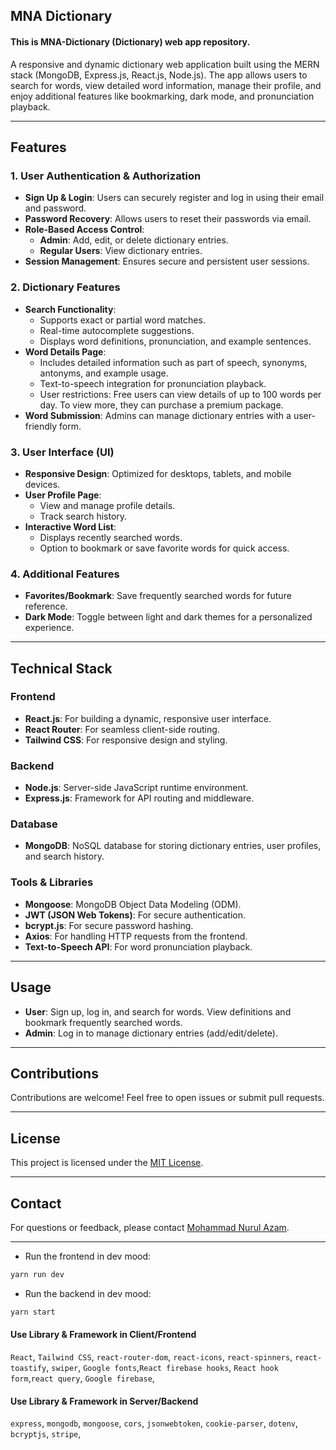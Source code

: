 ## MNA Dictionary

#### This is MNA-Dictionary (Dictionary) web app repository.

A responsive and dynamic dictionary web application built using the MERN stack (MongoDB, Express.js, React.js, Node.js). The app allows users to search for words, view detailed word information, manage their profile, and enjoy additional features like bookmarking, dark mode, and pronunciation playback.

---

## Features

### 1. **User Authentication & Authorization**

- **Sign Up & Login**: Users can securely register and log in using their email and password.
- **Password Recovery**: Allows users to reset their passwords via email.
- **Role-Based Access Control**:
  - **Admin**: Add, edit, or delete dictionary entries.
  - **Regular Users**: View dictionary entries.
- **Session Management**: Ensures secure and persistent user sessions.

### 2. **Dictionary Features**

- **Search Functionality**:
  - Supports exact or partial word matches.
  - Real-time autocomplete suggestions.
  - Displays word definitions, pronunciation, and example sentences.
- **Word Details Page**:
  - Includes detailed information such as part of speech, synonyms, antonyms, and example usage.
  - Text-to-speech integration for pronunciation playback.
  - User restrictions: Free users can view details of up to 100 words per day. To view more, they can purchase a premium package.
- **Word Submission**: Admins can manage dictionary entries with a user-friendly form.

### 3. **User Interface (UI)**

- **Responsive Design**: Optimized for desktops, tablets, and mobile devices.
- **User Profile Page**:
  - View and manage profile details.
  - Track search history.
- **Interactive Word List**:
  - Displays recently searched words.
  - Option to bookmark or save favorite words for quick access.

### 4. **Additional Features**

- **Favorites/Bookmark**: Save frequently searched words for future reference.
- **Dark Mode**: Toggle between light and dark themes for a personalized experience.

---

## Technical Stack

### **Frontend**

- **React.js**: For building a dynamic, responsive user interface.
- **React Router**: For seamless client-side routing.
- **Tailwind CSS**: For responsive design and styling.

### **Backend**

- **Node.js**: Server-side JavaScript runtime environment.
- **Express.js**: Framework for API routing and middleware.

### **Database**

- **MongoDB**: NoSQL database for storing dictionary entries, user profiles, and search history.

### **Tools & Libraries**

- **Mongoose**: MongoDB Object Data Modeling (ODM).
- **JWT (JSON Web Tokens)**: For secure authentication.
- **bcrypt.js**: For secure password hashing.
- **Axios**: For handling HTTP requests from the frontend.
- **Text-to-Speech API**: For word pronunciation playback.

---

## Usage

- **User**: Sign up, log in, and search for words. View definitions and bookmark frequently searched words.
- **Admin**: Log in to manage dictionary entries (add/edit/delete).

---

## Contributions

Contributions are welcome! Feel free to open issues or submit pull requests.

---

## License

This project is licensed under the [MIT License](LICENSE).

---

## Contact

For questions or feedback, please contact [Mohammad Nurul Azam](mailto:nurulazam.dev@gmail.com).

---

- Run the frontend in dev mood:

```bash
yarn run dev
```

- Run the backend in dev mood:

```bash
yarn start
```

#### Use Library & Framework in Client/Frontend

`React`, `Tailwind CSS`, `react-router-dom`, `react-icons`, `react-spinners`, `react-toastify`, `swiper`, `Google fonts`,`React firebase hooks`, `React hook form`,`react query`, `Google firebase`,

#### Use Library & Framework in Server/Backend

`express`, `mongodb`, `mongoose`, `cors`, `jsonwebtoken`, `cookie-parser`, `dotenv`, `bcryptjs`, `stripe`,
